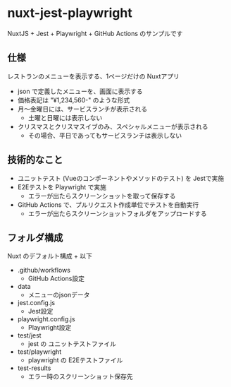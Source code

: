 # nuxt-jest-playwright

NuxtJS + Jest + Playwright + GitHub Actions のサンプルです

## 仕様

レストランのメニューを表示する、1ページだけの Nuxtアプリ

- json で定義したメニューを、画面に表示する
- 価格表記は "¥1,234,560-" のような形式
- 月〜金曜日には、サービスランチが表示される
  - 土曜と日曜には表示しない
- クリスマスとクリスマスイブのみ、スペシャルメニューが表示される
  - その場合、平日であってもサービスランチは表示しない

## 技術的なこと

- ユニットテスト (Vueのコンポーネントやメソッドのテスト) を Jestで実施
- E2Eテストを Playwright で実施
  - エラーが出たらスクリーンショットを取って保存する
- GitHub Actions で、プルリクエスト作成単位でテストを自動実行
  - エラーが出たらスクリーンショットフォルダをアップロードする

## フォルダ構成

Nuxt のデフォルト構成 + 以下

- .github/workflows
  - GitHub Actions設定
- data
  - メニューのjsonデータ
- jest.config.js
  - Jest設定
- playwright.config.js
  - Playwright設定
- test/jest
  - jest の ユニットテストファイル
- test/playwright
  - playwright の E2Eテストファイル
- test-results
  - エラー時のスクリーンショット保存先
